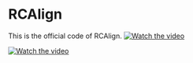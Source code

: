 # RCAlign
This is the official code of RCAlign.
[![Watch the video](https://img.youtube.com/vi/dQw4w9WgXcQ/0.jpg)]([[https://www.youtube.com/watch?v=dQw4w9WgXcQ](https://drive.google.com/file/d/13AXl33a4Ny17PpvvqQCPHBP3i4K8xsPI/view?usp=drive_link)](https://drive.google.com/file/d/13AXl33a4Ny17PpvvqQCPHBP3i4K8xsPI/view?usp=drive_link))

[![Watch the video](https://img.youtube.com/vi/dQw4w9WgXcQ/0.jpg)](https://www.youtube.com/watch?v=dQw4w9WgXcQ)





